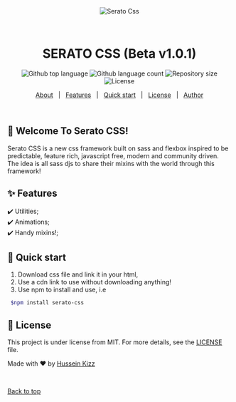 <div align="center" id="top"> 
  <img src="./.github/app.gif" alt="Serato Css" />

  &#xa0;

  <!-- <a href="https://seratocss.netlify.app">Demo</a> -->
</div>

<h1 align="center">SERATO CSS (Beta v1.0.1)</h1>

<p align="center">
  <img alt="Github top language" src="https://img.shields.io/github/languages/top/Husseinkizz/serato-css?color=56BEB8">

  <img alt="Github language count" src="https://img.shields.io/github/languages/count/Husseinkizz/serato-css?color=56BEB8">

  <img alt="Repository size" src="https://img.shields.io/github/repo-size/Husseinkizz/serato-css?color=56BEB8">

  <img alt="License" src="https://img.shields.io/github/license/Husseinkizz/serato-css?color=56BEB8">

  <!-- <img alt="Github issues" src="https://img.shields.io/github/issues/Husseinkizz/serato-css?color=56BEB8" /> -->

  <!-- <img alt="Github forks" src="https://img.shields.io/github/forks/Husseinkizz/serato-css?color=56BEB8" /> -->

  <!-- <img alt="Github stars" src="https://img.shields.io/github/stars/Husseinkizz/serato-css?color=56BEB8" /> -->
</p>

<!-- Status -->

<!-- <h4 align="center"> 
	🚧  Serato Css 🚀 Under construction...  🚧
</h4> 

<hr> -->

<p align="center">
  <a href="#dart-about">About</a> &#xa0; | &#xa0; 
  <a href="#sparkles-features">Features</a> &#xa0; | &#xa0;
  <a href="#checkered_flag-starting">Quick start</a> &#xa0; | &#xa0;
  <a href="#memo-license">License</a> &#xa0; | &#xa0;
  <a href="https://github.com/Husseinkizz" target="_blank">Author</a>
</p>

<br>

## :dart: Welcome To Serato CSS! ##

Serato CSS is a new css framework built on sass and flexbox inspired to be predictable, feature rich, javascript free, modern and community driven. The idea is all sass djs to share their mixins with the world through this framework!

## :sparkles: Features ##

:heavy_check_mark: Utilities;\
:heavy_check_mark: Animations;\
:heavy_check_mark: Handy mixins!;


## :checkered_flag: Quick start ##

1. Download css file and link it in your html,
2. Use a cdn link to use without downloading anything!
3. Use npm to install and use, i.e

``` bash
 $npm install serato-css
```

## :memo: License ##

This project is under license from MIT. For more details, see the [LICENSE](LICENSE.md) file.


Made with :heart: by <a href="https://github.com/Husseinkizz" target="_blank">Hussein Kizz</a>

&#xa0;

<a href="#top">Back to top</a>
